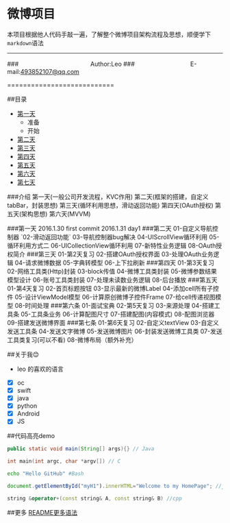 微博项目
===========================
本项目根据他人代码手敲一遍，了解整个微博项目架构流程及思想，顺便学下`markdown`语法

****
###　　　　　　　　　　　　Author:Leo
###　　　　　　　　　 E-mail:493852107@qq.com

===========================



##<a name="index"/>目录
* [第一天](#day1)
	* 准备
	* 开始
* [第二天](#day2)
* [第三天](#day3)
* [第四天](#day4)
* [第五天](#day5)
* [第六天](#day6)
* [第七天](#day7)

###介绍
	第一天(一般公司开发流程，KVC作用)
	第二天(框架的搭建，自定义tabBar，封装思想)
	第三天(循环利用思想，滑动返回功能)
	第四天(OAuth授权)
	第五天(架构思想)
	第六天(MVVM)

<a name="day1"/>
###第一天
	2016.1.30 first commit  
	2016.1.31 day1

<a name="day2"/>
###第二天
	01-自定义导航控制器
	`02-滑动返回功能`
	03-导航控制器bug解决
	04-UIScrollView循环利用
	05-循环利用方式二
	06-UICollectionView循环利用
	07-新特性业务逻辑
	08-OAuth授权简介

<a name="day3"/>
###第三天
	01-第2天复习
	02-搭建OAuth授权界面
	03-处理OAuth业务逻辑
	04-请求微博数据
	05-字典转模型
	06-上下拉刷新

<a name="day4"/>
###第四天
	01-第3天复习
	02-网络工具类(Http)封装
	03-block传值
	04-微博工具类封装
	05-微博参数结果模型设计
	06-账号工具类封装
	07-处理未读数业务逻辑
	08-后台播放

<a name="day5"/>
###第五天
	01-第4天复习
	02-首页标题按钮
	03-显示最新的微博Label
	04-添加cell所有子控件
	05-设计ViewModel模型
	06-计算原创微博子控件Frame
	07-给cell传递视图模型
	08-时间处理

<a name="day6"/>
###第六条
	01-面试宝典
	02-第5天复习
	03-来源处理
	04-搭建工具条
	05-工具条业务
	06-计算配图尺寸
	07-搭建配图(内容模式)
	08-配图浏览器
	09-搭建发送微博界面

<a name="day7"/>
###第七条
	01-第6天复习
	02-自定义textView
	03-自定义发送工具条
	04-发送文字微博
	05-发送微博图片
	06-封装发送微博工具类
	07-发送工具类复习(可以不看)
	08-微博布局（额外补充）


##<a name="about me"/>关于我:blush:
* leo 的喜欢的语言
- [x] oc
- [x] swift
- [x] java
- [x] python
- [x] Android
- [x] JS

##<a name="code"/>代码高亮demo
```Java
public static void main(String[] args){} // Java
```
```c
int main(int argc, char *argv[]) // C
```
```Bash
echo "Hello GitHub" #Bash
```
``` javascript
document.getElementById("myH1").innerHTML="Welcome to my HomePage"; //javascript
```
```cpp
string &operator+(const string& A, const string& B) //cpp
```

##<a name="findMore"/>更多
[README更多语法](https://github.com/guodongxiaren/README "README更多语法")


